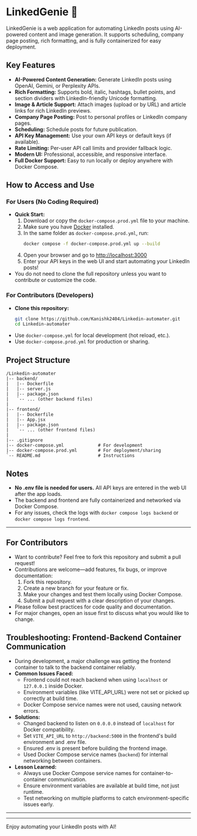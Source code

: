 
# LinkedGenie 🚀

LinkedGenie is a web application for automating LinkedIn posts using AI-powered content and image generation. It supports scheduling, company page posting, rich formatting, and is fully containerized for easy deployment.

## Key Features
- **AI-Powered Content Generation:** Generate LinkedIn posts using OpenAI, Gemini, or Perplexity APIs.
- **Rich Formatting:** Supports bold, italic, hashtags, bullet points, and section dividers with LinkedIn-friendly Unicode formatting.
- **Image & Article Support:** Attach images (upload or by URL) and article links for rich LinkedIn previews.
- **Company Page Posting:** Post to personal profiles or LinkedIn company pages.
- **Scheduling:** Schedule posts for future publication.
- **API Key Management:** Use your own API keys or default keys (if available).
- **Rate Limiting:** Per-user API call limits and provider fallback logic.
- **Modern UI:** Professional, accessible, and responsive interface.
- **Full Docker Support:** Easy to run locally or deploy anywhere with Docker Compose.


## How to Access and Use

### For Users (No Coding Required)
- **Quick Start:**
  1. Download or copy the `docker-compose.prod.yml` file to your machine.
  2. Make sure you have [Docker](https://www.docker.com/get-started) installed.
  3. In the same folder as `docker-compose.prod.yml`, run:
     ```bash
     docker compose -f docker-compose.prod.yml up --build
     ```
  4. Open your browser and go to [http://localhost:3000](http://localhost:3000)
  5. Enter your API keys in the web UI and start automating your LinkedIn posts!
- You do not need to clone the full repository unless you want to contribute or customize the code.


### For Contributors (Developers)
- **Clone this repository:**
  ```bash
  git clone https://github.com/Kanishk2404/Linkedin-automater.git
  cd Linkedin-automater
  ```
- Use `docker-compose.yml` for local development (hot reload, etc.).
- Use `docker-compose.prod.yml` for production or sharing.


## Project Structure
```
/Linkedin-automater
|-- backend/
|   |-- Dockerfile
|   |-- server.js
|   |-- package.json
|   `-- ... (other backend files)
|
|-- frontend/
|   |-- Dockerfile
|   |-- App.jsx
|   |-- package.json
|   `-- ... (other frontend files)
|
|-- .gitignore
|-- docker-compose.yml             # For development
|-- docker-compose.prod.yml        # For deployment/sharing
`-- README.md                      # Instructions
```

## Notes
- **No .env file is needed for users.** All API keys are entered in the web UI after the app loads.
- The backend and frontend are fully containerized and networked via Docker Compose.
- For any issues, check the logs with `docker compose logs backend` or `docker compose logs frontend`.

---
## For Contributors
- Want to contribute? Feel free to fork this repository and submit a pull request!
- Contributions are welcome—add features, fix bugs, or improve documentation:
  1. Fork this repository.
  2. Create a new branch for your feature or fix.
  3. Make your changes and test them locally using Docker Compose.
  4. Submit a pull request with a clear description of your changes.
- Please follow best practices for code quality and documentation.
- For major changes, open an issue first to discuss what you would like to change.

## Troubleshooting: Frontend-Backend Container Communication
- During development, a major challenge was getting the frontend container to talk to the backend container reliably.
- **Common Issues Faced:**
  - Frontend could not reach backend when using `localhost` or `127.0.0.1` inside Docker.
  - Environment variables (like VITE_API_URL) were not set or picked up correctly at build time.
  - Docker Compose service names were not used, causing network errors.
- **Solutions:**
  - Changed backend to listen on `0.0.0.0` instead of `localhost` for Docker compatibility.
  - Set `VITE_API_URL` to `http://backend:5000` in the frontend's build environment and .env file.
  - Ensured .env is present before building the frontend image.
  - Used Docker Compose service names (`backend`) for internal networking between containers.
- **Lesson Learned:**
  - Always use Docker Compose service names for container-to-container communication.
  - Ensure environment variables are available at build time, not just runtime.
  - Test networking on multiple platforms to catch environment-specific issues early.

---


---

Enjoy automating your LinkedIn posts with AI!

